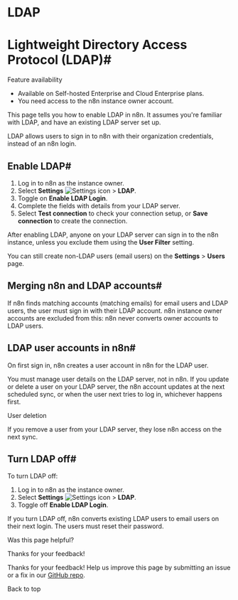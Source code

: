 # LDAP

[ ](https://github.com/n8n-io/n8n-docs/edit/main/docs/user-management/ldap.md "Edit this page")

# Lightweight Directory Access Protocol (LDAP)#

Feature availability

  * Available on Self-hosted Enterprise and Cloud Enterprise plans.
  * You need access to the n8n instance owner account.



This page tells you how to enable LDAP in n8n. It assumes you're familiar with LDAP, and have an existing LDAP server set up.

LDAP allows users to sign in to n8n with their organization credentials, instead of an n8n login.

## Enable LDAP#

  1. Log in to n8n as the instance owner.
  2. Select **Settings** ![Settings icon](../../_images/common-icons/settings.png) > **LDAP**.
  3. Toggle on **Enable LDAP Login**.
  4. Complete the fields with details from your LDAP server.
  5. Select **Test connection** to check your connection setup, or **Save connection** to create the connection.



After enabling LDAP, anyone on your LDAP server can sign in to the n8n instance, unless you exclude them using the **User Filter** setting.

You can still create non-LDAP users (email users) on the **Settings** > **Users** page.

## Merging n8n and LDAP accounts#

If n8n finds matching accounts (matching emails) for email users and LDAP users, the user must sign in with their LDAP account. n8n instance owner accounts are excluded from this: n8n never converts owner accounts to LDAP users.

## LDAP user accounts in n8n#

On first sign in, n8n creates a user account in n8n for the LDAP user.

You must manage user details on the LDAP server, not in n8n. If you update or delete a user on your LDAP server, the n8n account updates at the next scheduled sync, or when the user next tries to log in, whichever happens first.

User deletion

If you remove a user from your LDAP server, they lose n8n access on the next sync.

## Turn LDAP off#

To turn LDAP off:

  1. Log in to n8n as the instance owner.
  2. Select **Settings** ![Settings icon](../../_images/common-icons/settings.png) > **LDAP**.
  3. Toggle off **Enable LDAP Login**.



If you turn LDAP off, n8n converts existing LDAP users to email users on their next login. The users must reset their password.

Was this page helpful? 

Thanks for your feedback! 

Thanks for your feedback! Help us improve this page by submitting an issue or a fix in our [GitHub repo](https://github.com/n8n-io/n8n-docs). 

Back to top 
